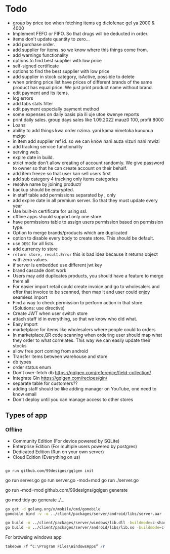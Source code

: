 # Todo

- group by price too when fetching items eg diclofenac gel ya 2000 & 4000
- Implement FEFO or FIFO. So that drugs will be deducted in order.
- items don't update quantity to zero...
- add purchase order.
- add supplier for items. so we know where this things come from.
- add warnings functionality
- options to find best supplier with low price
- self-signed certificate
- options to find the best supplier with low price
- add supplier in stock category, isActive, possible to delete
- when printing price list have prices of different brands of the same product has equal price. We just print product name without brand.
- edit payment and its items.
- log errors 
- add tabs stats filter
- edit payment especially payment method
- some expenses on daily basis pia ili uje utoe kwenye reports
- print daily sales. group days sales like 1.09.2022 mauz0 100, profit 8000
- Loans
- ability to add things kwa order nzima. yani kama nimetoka kununua mzigo
- in item add supplier ref id. so we can know nani auza vizuri nani mwizi
- add tracking service functionality
- serving web.
- expire date in build.
- strict mode don't allow creating of account randomly. We give password to owner so that he can create account on their behalf.
- add item freeze so that user kan sell users first 
- add sub category 4 tracking only items categories
- resolve name by joining product/
- backup should be encrypted.
- in staff table add permissions separated by , only
- add expire date in all premium server. So that they must update every year
- Use built-in certificate for using ssl.
- offline apps should support only one store.
- have permissions table to assign users permission based on permission type.
- Option to merge brands/products which are duplicated
- option to disable every body to create store. This should be default.
- use `DESC` for all lists.
- add currency to store
- `return store, result.Error` this is bad idea because it returns object with zero values.
- if server is embedded use different jwt key
- brand cascade dont work
- Users may add duplicates products, you should have a feature to merge them all
- For easier import retail could create invoice and go to wholesalers and offer that invoice to be scanned, then map it
  and user could enjoy seamless import
- Find a way to check permission to perform action in that store. (Solutions: use directive)
- Create JWT when user switch store
- attach staff id in everything, so that we know who did what.
- Easy import
- marketplace for items like wholesalers where people could to orders
- In marketplace,QR code scanning when ordering user should map what they order to what correlates. This way we can
  easily update their stocks
- allow free port coming from android
- Transfer items between warehouse and store
- db types
- order status enum
- Don't over-fetch db https://gqlgen.com/reference/field-collection/
- Integrate Gin https://gqlgen.com/recipes/gin/
- separate table for customers??
- adding staff should be like adding manager on YouTube, one need to know email
- Don't deploy until you can manage access to other stores

## Types of app

### Offline

- Community Edition (For device powered by SQLite)
- Enterprise Edition (For multiple users powered by postgres)
- Dedicated Edition (Run on your own server)
- Cloud Edition (Everything on us)

```console

go run github.com/99designs/gqlgen init

```

go run server.go go run server.go -mod=mod go run ./server.go

go run -mod=mod github.com/99designs/gqlgen generate

go mod tidy go generate ./...

```bash
go get -d golang.org/x/mobile/cmd/gomobile 
gomobile bind -v -o ../client/packages/server/android/libs/server.aar -target=android ./lib
```

```bash
go build -o ../client/packages/server/windows/lib.dll -buildmode=c-shared lib.go
go build -o ../client/packages/server/android/libs/lib.so -buildmode=c-shared lib.go
```

For browsing windows app
```powershell
takeown /f “C:\Program Files\WindowsApps” /r
```
